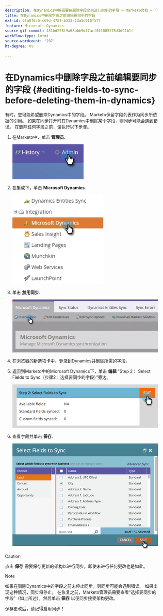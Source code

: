 ```yaml
---
description: 在Dynamics中编辑要在删除字段之前进行同步的字段 — Marketo文档 — 产品文档
title: 在Dynamics中删除字段之前编辑要同步的字段
exl-id: 6fa9f6c0-c69d-478f-b333-13a5c910f577
feature: Microsoft Dynamics
source-git-commit: 431bd258f9a68bbb9df7acf043085578d3d91b1f
workflow-type: tm+mt
source-wordcount: '207'
ht-degree: 0%

---
```


# 在Dynamics中删除字段之前编辑要同步的字段 {#editing-fields-to-sync-before-deleting-them-in-dynamics}

有时，您可能希望删除Dynamics中的字段。 Marketo保留字段列表作为同步所依据的引用。 如果在同步打开时在Dynamics中删除某个字段，则同步可能会遇到错误。 在删除任何字段之前，请执行以下步骤。

1. 在Marketo中，单击 **管理员**.

   ![](assets/sync-before-deleting-them-in-dynamics-1.png)

1. 在集成下，单击 **Microsoft Dynamics**.

   ![](assets/sync-before-deleting-them-in-dynamics-2.png)

1. 单击 **禁用同步**.

   ![](assets/sync-before-deleting-them-in-dynamics-3.png)

1. 在浏览器的新选项卡中，登录到Dynamics并删除所需的字段。

1. 返回到Marketo中的Microsoft Dynamics下，单击 **编辑** “Step 2： Select Fields to Sync（步骤2：选择要同步的字段）”旁边。

   ![](assets/sync-before-deleting-them-in-dynamics-4.png)

1. 查看字段并单击 **保存**.

   ![](assets/sync-before-deleting-them-in-dynamics-5.png)

>[!CAUTION]
>
>点击 **保存** 需要保存更新的架构以进行同步，即使未进行任何更改也是如此。

>[!NOTE]
>
>如果在删除Dynamics中的字段之前未停止同步，则同步可能会遇到错误。 如果出现这种情况，同步将停止。 在恢复之前，Marketo管理员需要查看“选择要同步的字段”（如上所述），然后单击 **保存** 以便同步接受架构更改。

保存更改后，请记得启用同步！
